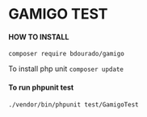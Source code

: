 # GAMIGO TEST

#### HOW TO INSTALL

<code>composer require bdourado/gamigo</code>

To install php unit <code>composer update</code>

#### To run phpunit test
<code>./vendor/bin/phpunit test/GamigoTest</code> 

